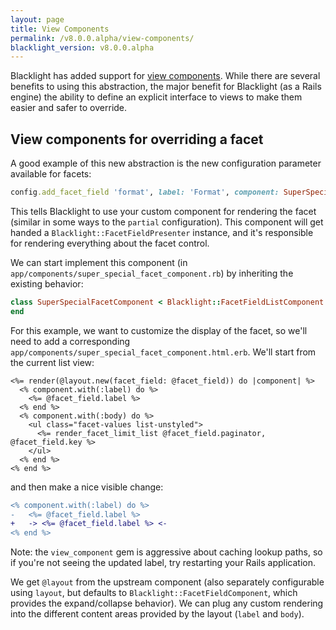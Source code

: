 ```yaml
---
layout: page
title: View Components
permalink: /v8.0.0.alpha/view-components/
blacklight_version: v8.0.0.alpha
---
```


Blacklight has added support for [view components](https://github.com/github/view_component). While there are several benefits to using this abstraction, the major benefit for Blacklight (as a Rails engine) the ability to define an explicit interface to views to make them easier and safer to override.

## View components for overriding a facet

A good example of this new abstraction is the new configuration parameter available for facets:

```ruby
config.add_facet_field 'format', label: 'Format', component: SuperSpecialFacetComponent
```

This tells Blacklight to use your custom component for rendering the facet (similar in some ways to the `partial` configuration). This component will get handed a `Blacklight::FacetFieldPresenter` instance, and it's responsible for rendering everything about the facet control.

We can start implement this component (in `app/components/super_special_facet_component.rb`) by inheriting the existing behavior:

```ruby
class SuperSpecialFacetComponent < Blacklight::FacetFieldListComponent
end
```

For this example, we want to customize the display of the facet, so we'll need to add a corresponding `app/components/super_special_facet_component.html.erb`. We'll start from the current list view:

```erb
<%= render(@layout.new(facet_field: @facet_field)) do |component| %>
  <% component.with(:label) do %>
    <%= @facet_field.label %>
  <% end %>
  <% component.with(:body) do %>
    <ul class="facet-values list-unstyled">
      <%= render_facet_limit_list @facet_field.paginator, @facet_field.key %>
    </ul>
  <% end %>
<% end %>
```

and then make a nice visible change:

```diff
<% component.with(:label) do %>
-   <%= @facet_field.label %>
+   -> <%= @facet_field.label %> <-
<% end %>
```

Note: the `view_component` gem is aggressive about caching lookup paths, so if you're not seeing the updated label, try restarting your Rails application.

We get `@layout` from the upstream component (also separately configurable using `layout`, but defaults to `Blacklight::FacetFieldComponent`, which provides the expand/collapse behavior). We can plug any custom rendering into the different content areas provided by the layout (`label` and `body`).
